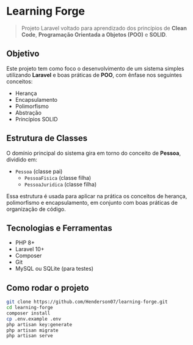 # Learning Forge

> Projeto Laravel voltado para aprendizado dos princípios de **Clean Code**, **Programação Orientada a Objetos (POO)** e **SOLID**.

## Objetivo

Este projeto tem como foco o desenvolvimento de um sistema simples utilizando **Laravel** e boas práticas de **POO**, com ênfase nos seguintes conceitos:

- Herança
- Encapsulamento
- Polimorfismo
- Abstração
- Princípios SOLID

## Estrutura de Classes

O domínio principal do sistema gira em torno do conceito de **Pessoa**, dividido em:

- `Pessoa` (classe pai)
  - `PessoaFisica` (classe filha)
  - `PessoaJuridica` (classe filha)

Essa estrutura é usada para aplicar na prática os conceitos de herança, polimorfismo e encapsulamento, em conjunto com boas práticas de organização de código.

## Tecnologias e Ferramentas

- PHP 8+
- Laravel 10+
- Composer
- Git
- MySQL ou SQLite (para testes)

## Como rodar o projeto

```bash
git clone https://github.com/Henderson07/learning-forge.git
cd learning-forge
composer install
cp .env.example .env
php artisan key:generate
php artisan migrate
php artisan serve
